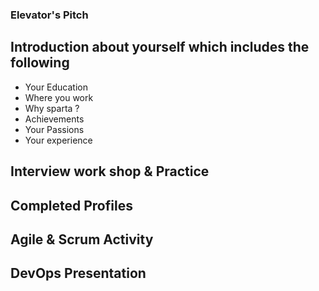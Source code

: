 ### Elevator's Pitch 

## Introduction about yourself which includes the following
- Your Education 
- Where you work 
- Why sparta ?
- Achievements 
- Your Passions 
- Your experience 

## Interview work shop & Practice 


## Completed Profiles

## Agile & Scrum Activity 

## DevOps Presentation 


